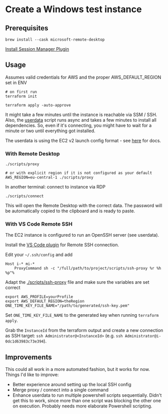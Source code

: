 # Create a Windows test instance
## Prerequisites

```
brew install --cask microsoft-remote-desktop
```

[Install Session Manager Plugin](https://docs.aws.amazon.com/systems-manager/latest/userguide/session-manager-working-with-install-plugin.html)

## Usage

Assumes valid credentials for AWS and the proper AWS_DEFAULT_REGION set in ENV

```
# on first run
terraform init

terraform apply -auto-approve
```

It might take a few minutes until the instance is reachable via SSM / SSH. Also, the [userdata](./userdata.ps1) script runs async and takes a few minutes to install all dependencies. So, even if it's connecting, you might have to wait for a minute or two until everything got installed.

The userdata is using the EC2 v2 launch config format - see [here](https://docs.aws.amazon.com/AWSEC2/latest/WindowsGuide/ec2launch-v2-settings.html#ec2launch-v2-task-configuration) for docs.

### With Remote Desktop

```
./scripts/proxy

# or with explicit region if it is not configured as your default
AWS_REGION=eu-central-1 ./scripts/proxy

```

In another terminal: connect to instance via RDP

```
./scripts/connect
```

This will open the Remote Desktop with the correct data. The password will be automatically copied to the clipboard and is ready to paste.

### With VS Code Remote SSH

The EC2 instance is configured to run an OpenSSH server (see userdata).

Install the [VS Code plugin](https://code.visualstudio.com/docs/remote/ssh) for Remote SSH connection.

Edit your `~/.ssh/config` and add

```
Host i-* mi-*
    ProxyCommand sh -c "/full/path/to/project/scripts/ssh-proxy %r %h %p"%
```

Adapt the [./scripts/ssh-proxy](./scripts/ssh-proxy) file and make sure the variables are set correct

```
export AWS_PROFILE=yourProfile
export AWS_DEFAULT_REGION=theRegion
ONE_TIME_KEY_FILE_NAME="/path/to/generated/ssh-key.pem"
```

Set `ONE_TIME_KEY_FILE_NAME` to the generated key when running `terraform apply`.

Grab the `InstanceId` from the terraform output and create a new connection as SSH target: `ssh Administrator@<InstanceId>` (e.g. `ssh Administrator@i-0dc1d63983c73e394`).

## Improvements

This could all work in a more automated fashion, but it works for now. Things I'd like to improve:

- Better experience around setting up the local SSH config
- Merge proxy / connect into a single command
- Enhance userdata to run multiple powershell scripts sequentially. Didn't get this to work, since more than one script was blocking the other one on execution. Probably needs more elaborate Powershell scripting.

